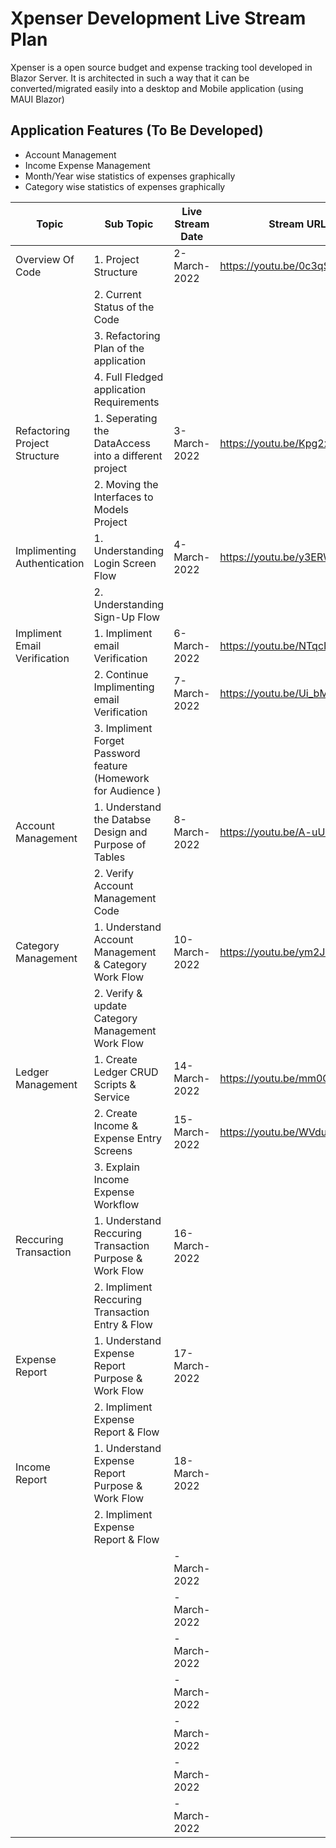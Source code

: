 
# Xpenser Development Live Stream Plan 
Xpenser is a open source budget and expense tracking tool developed in Blazor Server. It is architected in such a way that it can be converted/migrated  easily into a desktop and Mobile application (using MAUI Blazor)

## Application Features (To Be Developed)
 - Account Management 
 - Income Expense Management 
 - Month/Year wise statistics of expenses graphically 
 - Category wise statistics of expenses graphically 


| **Topic**                     | **Sub Topic**                                                | **Live Stream Date** | **Stream URL** |
|-------------------------------|--------------------------------------------------------------|----------------------|----------------|
| Overview Of Code              | 1. Project Structure                                         | 2-March-2022         | https://youtu.be/0c3qSTAMPwY                |
|                               | 2. Current Status of the Code                                |                      |                |
|                               | 3. Refactoring Plan of the application                       |                      |                |
|                               | 4. Full Fledged application Requirements                     |                      |                |
| Refactoring Project Structure | 1. Seperating the DataAccess into a different project        | 3-March-2022         | https://youtu.be/Kpg2xRG9LsM               |
|                               | 2. Moving the Interfaces to Models Project                   |                      |                |                                  
| Implimenting Authentication   | 1. Understanding Login Screen Flow                           | 4-March-2022         | https://youtu.be/y3ERWFW_MuY               |
|                               | 2. Understanding Sign-Up Flow                                |                      |                | 
| Impliment Email Verification  | 1. Impliment email Verification                              | 6-March-2022         | https://youtu.be/NTqcIdEU8nk               | 
|                               | 2. Continue Implimenting email Verification                  | 7-March-2022         | https://youtu.be/Ui_bM3L00Pw              | 
|                               | 3. Impliment Forget Password feature (Homework for Audience )| 			          |                | 
| Account Management            | 1.  Understand the Databse Design and Purpose of Tables      | 8-March-2022         | https://youtu.be/A-uUY-PR1gQ               |
|                               | 2.  Verify Account Management Code                  		   |                      |                |
| Category Management           | 1. Understand Account Management & Category  Work Flow       | 10-March-2022         | https://youtu.be/ym2JrRBpToM               |
|                               | 2. Verify & update Category Management Work Flow             |                      |                |
| Ledger Management             | 1. Create Ledger CRUD Scripts & Service                      | 14-March-2022        | https://youtu.be/mm0QYqFVFdE                |
|                               | 2. Create Income & Expense Entry  Screens                    | 15-March-2022        | https://youtu.be/WVdudrBotgA               |
|                               | 3. Explain Income Expense Workflow                           |                      |                |
| Reccuring Transaction         | 1. Understand Reccuring Transaction Purpose & Work Flow      | 16-March-2022        |                |
|                               | 2. Impliment Reccuring Transaction Entry & Flow              |                      |                |
| Expense Report                | 1. Understand Expense Report Purpose & Work Flow             | 17-March-2022        |                |
|                               | 2. Impliment Expense Report & Flow                           |                      |                |
| Income Report                 | 1. Understand Expense Report Purpose & Work Flow             | 18-March-2022        |                |
|                               | 2. Impliment Expense Report & Flow                           |                      |                |
|                               |                                                              |  -March-2022        |                |
|                               |                                                              |  -March-2022        |                |
|                               |                                                              |  -March-2022        |                |
|                               |                                                              |  -March-2022        |                |
|                               |                                                              |  -March-2022        |                |
|                               |                                                              |  -March-2022        |                |
|                               |                                                              |  -March-2022        |                |


 

